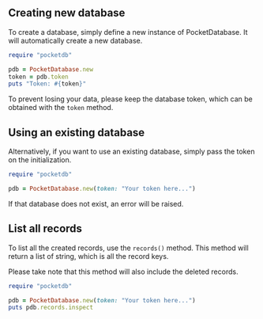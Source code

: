 ## Creating new database
To create a database, simply define a new instance of PocketDatabase. It will automatically create a new database.

```ruby
require "pocketdb"

pdb = PocketDatabase.new
token = pdb.token
puts "Token: #{token}"
```

To prevent losing your data, please keep the database token, which can be obtained with the `token` method.

## Using an existing database

Alternatively, if you want to use an existing database, simply pass the token on the initialization.

```ruby
require "pocketdb"

pdb = PocketDatabase.new(token: "Your token here...")
```

If that database does not exist, an error will be raised.

## List all records

To list all the created records, use the `records()` method. This method will return a list of string, which is all the record keys.

Please take note that this method will also include the deleted records.

```ruby
require "pocketdb"

pdb = PocketDatabase.new(token: "Your token here...")
puts pdb.records.inspect
```
